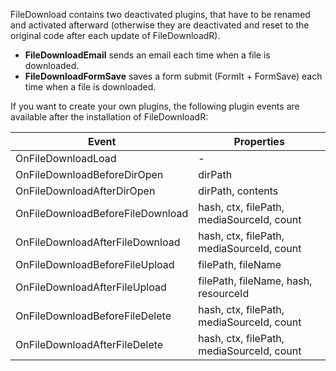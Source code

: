 FileDownload contains two deactivated plugins, that have to be renamed and
activated afterward (otherwise they are deactivated and reset to the original
code after each update of FileDownloadR).

- **FileDownloadEmail** sends an email each time when a file is downloaded.
- **FileDownloadFormSave** saves a form submit (FormIt + FormSave) each time when a file is downloaded.

If you want to create your own plugins, the following plugin events are
available after the installation of FileDownloadR:

| Event                            | Properties                                |
|----------------------------------|-------------------------------------------|
| OnFileDownloadLoad               | -                                         |
| OnFileDownloadBeforeDirOpen      | dirPath                                   |
| OnFileDownloadAfterDirOpen       | dirPath, contents                         |
| OnFileDownloadBeforeFileDownload | hash, ctx, filePath, mediaSourceId, count |
| OnFileDownloadAfterFileDownload  | hash, ctx, filePath, mediaSourceId, count |
| OnFileDownloadBeforeFileUpload   | filePath, fileName                        |
| OnFileDownloadAfterFileUpload    | filePath, fileName, hash, resourceId      |
| OnFileDownloadBeforeFileDelete   | hash, ctx, filePath, mediaSourceId, count |
| OnFileDownloadAfterFileDelete    | hash, ctx, filePath, mediaSourceId, count |
